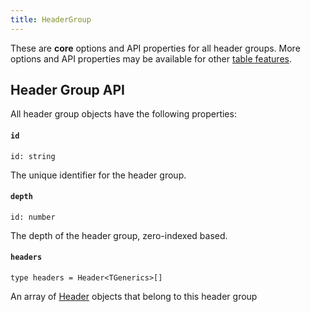 ```yaml
---
title: HeaderGroup
---
```


These are **core** options and API properties for all header groups. More options and API properties may be available for other [table features](../guide/09-features.md).

## Header Group API

All header group objects have the following properties:

#### `id`

```tsx
id: string
```

The unique identifier for the header group.

#### `depth`

```tsx
id: number
```

The depth of the header group, zero-indexed based.

#### `headers`

```tsx
type headers = Header<TGenerics>[]
```

An array of [Header](./Header) objects that belong to this header group
